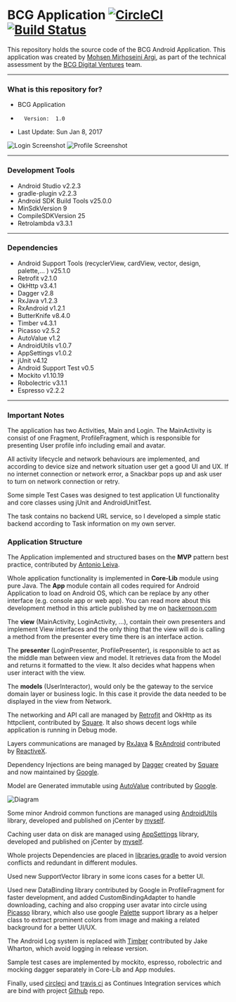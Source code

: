 BCG Application [![CircleCI](https://circleci.com/gh/mmirhoseini/bcg.svg?style=svg)](https://circleci.com/gh/mmirhoseini/bcg) [![Build Status](https://travis-ci.org/mmirhoseini/bcg.svg?branch=master)](https://travis-ci.org/mmirhoseini/bcg)
===============================

This repository holds the source code of the BCG Android Application.
This application was created by [Mohsen Mirhoseini Argi](http://mirhoseini.com), as part of the technical assessment by the [BCG Digital Ventures](https://www.bcgdv.com) team.

--------------------
### What is this repository for? ###

* BCG Application
*       Version:  1.0
* Last Update: Sun Jan 8, 2017

![Login Screenshot](screenshot1.jpg)
![Profile Screenshot](screenshot2.jpg)

--------------------
### Development Tools ###

* Android Studio v2.2.3
* gradle-plugin v2.2.3
* Android SDK Build Tools v25.0.0
* MinSdkVersion 9
* CompileSDKVersion 25
* Retrolambda v3.3.1

--------------------
### Dependencies ###

* Android Support Tools (recyclerView, cardView, vector, design, palette,... ) v25.1.0
* Retrofit v2.1.0
* OkHttp v3.4.1
* Dagger v2.8
* RxJava v1.2.3
* RxAndroid v1.2.1
* ButterKnife v8.4.0
* Timber v4.3.1
* Picasso v2.5.2
* AutoValue v1.2
* AndroidUtils v1.0.7
* AppSettings v1.0.2
* jUnit v4.12
* Android Support Test v0.5
* Mockito v1.10.19
* Robolectric v3.1.1
* Espresso v2.2.2

--------------------
### Important Notes ###

The application has two Activities, Main and Login. The MainActivity is consist of one Fragment, ProfileFragment, which is responsible for presenting User profile info including email and avatar.

All activity lifecycle and network behaviours are implemented, and according to device size and network situation user get a good UI and UX. If no internet connection or network error, a Snackbar pops up and ask user to turn on network connection or retry.

Some simple Test Cases was designed to test application UI functionality and core classes using jUnit and AndroidUnitTest.

The task contains no backend URL service, so I developed a simple static backend according to Task information on my own server. 

### Application Structure ###

The Application implemented and structured bases on the **MVP** pattern best practice, contributed by [Antonio Leiva](http://antonioleiva.com/mvp-android/).

Whole application functionality is implemented in **Core-Lib** module using pure Java. The **App** module contain all codes required for Android Application to load on Android OS, which can be replace by any other interface (e.g. console app or web app). You can read more about this development method in this article published by me on [hackernoon.com](https://hackernoon.com/yet-another-mvp-article-part-1-lets-get-to-know-the-project-d3fd553b3e21#.h18h1lefy)

The **view** (MainActivity, LoginActivity, ...), contain their own presenters and implement View interfaces and the only thing that the view will do is calling a method from the presenter every time there is an interface action.

The **presenter** (LoginPresenter, ProfilePresenter), is responsible to act as the middle man between view and model. It retrieves data from the Model and returns it formatted to the view. It also decides what happens when user interact with the view.

The **models** (UserInteractor), would only be the gateway to the service domain layer or business logic. In this case it provide the data needed to be displayed in the view from Network.

The networking and API call are managed by [Retrofit](http://square.github.io/retrofit/) and OkHttp as its httpclient, contributed by [Square](http://square.github.io). It also shows decent logs while application is running in Debug mode. 

Layers communications are managed by [RxJava](https://github.com/ReactiveX/RxJava) & [RxAndroid](https://github.com/ReactiveX/RxAndroid) contributed by [ReactiveX](http://reactivex.io).

Dependency Injections are being managed by [Dagger](https://github.com/google/dagger) created by [Square](http://square.github.io) and now maintained by [Google](http://google.github.io/dagger/).

Model are Generated immutable using [AutoValue](https://github.com/google/auto/tree/master/value) contributed by [Google](http://google.com).

![Diagram](diagram.png)

Some minor Android common functions are managed using [AndroidUtils](https://github.com/mmirhoseini/android_utils) library, developed and published on jCenter by [myself](http://mirhoseini.com).

Caching user data on disk are managed using [AppSettings](https://github.com/mmirhoseini/app_settings) library, developed and published on jCenter by [myself](http://mirhoseini.com).

Whole projects Dependencies are placed in [libraries.gradle](https://github.com/mmirhoseini/bcg/blob/master/libraries.gradle) to avoid version conflicts and redundant in different modules.

Used new SupportVector library in some icons cases for a better UI.

Used new DataBinding library contributed by Google in ProfileFragment for faster development, and added CustomBindingAdapter to handle downloading, caching and also cropping user avatar into circle using [Picasso](http://square.github.io/picasso/) library, which also use google [Palette](https://developer.android.com/topic/libraries/support-library/features.html#v7-palette) support library as a helper class to extract prominent colors from image and making a related background for a better UI/UX.

The Android Log system is replaced with [Timber](https://github.com/JakeWharton/timber) contributed by Jake Wharton, which avoid logging in release version.

Sample test cases are implemented by mockito, espresso, robolectric and mocking dagger separately in Core-Lib and App modules.

Finally, used [circleci](https://circleci.com/gh/mmirhoseini/bcg) and [travis ci](https://travis-ci.org/mmirhoseini/bcg) as Continues Integration services which are bind with project [Github](https://github.com/mmirhoseini/bcg) repo.